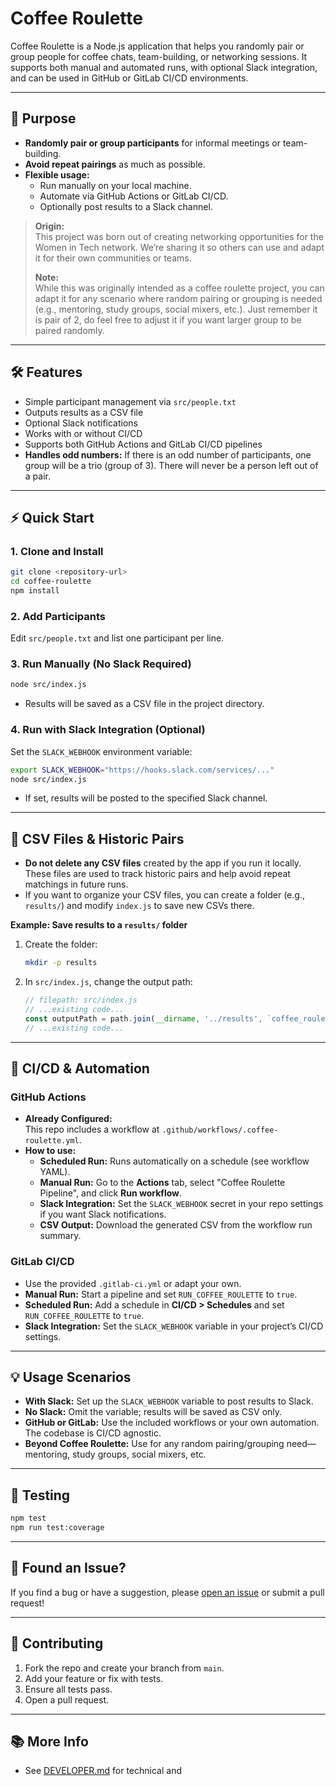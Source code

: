 # Coffee Roulette

Coffee Roulette is a Node.js application that helps you randomly pair or group people for coffee chats, team-building, or networking sessions. It supports both manual and automated runs, with optional Slack integration, and can be used in GitHub or GitLab CI/CD environments.

---

## 🚀 Purpose

- **Randomly pair or group participants** for informal meetings or team-building.
- **Avoid repeat pairings** as much as possible.
- **Flexible usage:**  
  - Run manually on your local machine.
  - Automate via GitHub Actions or GitLab CI/CD.
  - Optionally post results to a Slack channel.

> **Origin:**  
> This project was born out of creating networking opportunities for the Women in Tech network. We’re sharing it so others can use and adapt it for their own communities or teams.
>
> **Note:**  
> While this was originally intended as a coffee roulette project, you can adapt it for any scenario where random pairing or grouping is needed (e.g., mentoring, study groups, social mixers, etc.). Just remember it is pair of 2, do feel free to adjust it if you want larger group to be paired randomly.

---

## 🛠️ Features

- Simple participant management via `src/people.txt`
- Outputs results as a CSV file
- Optional Slack notifications
- Works with or without CI/CD
- Supports both GitHub Actions and GitLab CI/CD pipelines
- **Handles odd numbers:** If there is an odd number of participants, one group will be a trio (group of 3). There will never be a person left out of a pair.

---

## ⚡ Quick Start

### 1. Clone and Install

```bash
git clone <repository-url>
cd coffee-roulette
npm install
```

### 2. Add Participants

Edit `src/people.txt` and list one participant per line.

### 3. Run Manually (No Slack Required)

```bash
node src/index.js
```

- Results will be saved as a CSV file in the project directory.

### 4. Run with Slack Integration (Optional)

Set the `SLACK_WEBHOOK` environment variable:

```bash
export SLACK_WEBHOOK="https://hooks.slack.com/services/..."
node src/index.js
```

- If set, results will be posted to the specified Slack channel.

---

## 📂 CSV Files & Historic Pairs

- **Do not delete any CSV files** created by the app if you run it locally.  
  These files are used to track historic pairs and help avoid repeat matchings in future runs.
- If you want to organize your CSV files, you can create a folder (e.g., `results/`) and modify `index.js` to save new CSVs there.

**Example: Save results to a `results/` folder**

1. Create the folder:
   ```bash
   mkdir -p results
   ```

2. In `src/index.js`, change the output path:
   ```javascript
   // filepath: src/index.js
   // ...existing code...
   const outputPath = path.join(__dirname, '../results', `coffee_roulette_${runNumber}.csv`);
   // ...existing code...
   ```

---

## 🤖 CI/CD & Automation

### GitHub Actions

- **Already Configured:**  
  This repo includes a workflow at `.github/workflows/.coffee-roulette.yml`.
- **How to use:**
  - **Scheduled Run:** Runs automatically on a schedule (see workflow YAML).
  - **Manual Run:** Go to the **Actions** tab, select "Coffee Roulette Pipeline", and click **Run workflow**.
  - **Slack Integration:** Set the `SLACK_WEBHOOK` secret in your repo settings if you want Slack notifications.
  - **CSV Output:** Download the generated CSV from the workflow run summary.

### GitLab CI/CD

- Use the provided `.gitlab-ci.yml` or adapt your own.
- **Manual Run:** Start a pipeline and set `RUN_COFFEE_ROULETTE` to `true`.
- **Scheduled Run:** Add a schedule in **CI/CD > Schedules** and set `RUN_COFFEE_ROULETTE` to `true`.
- **Slack Integration:** Set the `SLACK_WEBHOOK` variable in your project’s CI/CD settings.

---

## 💡 Usage Scenarios

- **With Slack:** Set up the `SLACK_WEBHOOK` variable to post results to Slack.
- **No Slack:** Omit the variable; results will be saved as CSV only.
- **GitHub or GitLab:** Use the included workflows or your own automation. The codebase is CI/CD agnostic.
- **Beyond Coffee Roulette:** Use for any random pairing/grouping need—mentoring, study groups, social mixers, etc.

---

## 🧪 Testing

```bash
npm test
npm run test:coverage
```

---

## 🐞 Found an Issue?

If you find a bug or have a suggestion, please [open an issue](https://github.com/<your-org-or-username>/coffee-roulette/issues) or submit a pull request!

---

## 🤝 Contributing

1. Fork the repo and create your branch from `main`.
2. Add your feature or fix with tests.
3. Ensure all tests pass.
4. Open a pull request.

---

## 📚 More Info

- See [DEVELOPER.md](./DEVELOPER.md) for technical and